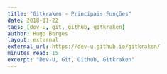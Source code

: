 ```yaml
---
title: "Gitkraken - Principais Funções"
date: 2018-11-22
tags: [dev-u, git, github, gitkraken]
author: Hugo Borges
layout: external
external_url: https://dev-u.github.io/gitkraken/
minutes_read: 15
excerpt: "Dev-U, Git, Github, Gitkraken" 
---
```

